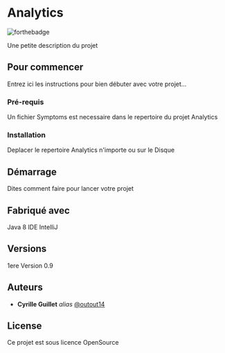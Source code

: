 # Analytics

![forthebadge](https://forthebadge.com/images/badges/made-with-java.svg)

Une petite description du projet

## Pour commencer

Entrez ici les instructions pour bien débuter avec votre projet...

### Pré-requis

Un fichier Symptoms est necessaire dans le repertoire du projet Analytics

### Installation

Deplacer le repertoire Analytics n'importe ou sur le Disque

## Démarrage

Dites comment faire pour lancer votre projet

## Fabriqué avec

Java 8
IDE IntelliJ

## Versions
1ere Version 0.9

## Auteurs

* **Cyrille Guillet** _alias_ [@outout14](https://github.com/slingshot-dev)


## License

Ce projet est sous licence OpenSource
